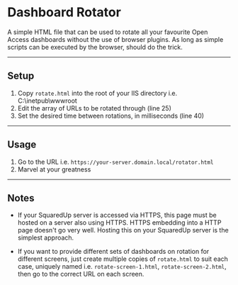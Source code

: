 # Dashboard Rotator

A simple HTML file that can be used to rotate all your favourite Open Access dashboards without the use of browser plugins.
As long as simple scripts can be executed by the browser, should do the trick.

---
## Setup

1. Copy `rotate.html` into the root of your IIS directory i.e. C:\inetpub\wwwroot
2. Edit the array of URLs to be rotated through (line 25)
3. Set the desired time between rotations, in milliseconds (line 40)

---
## Usage

1. Go to the URL i.e. `https://your-server.domain.local/rotator.html`
2. Marvel at your greatness

---
## Notes

* If your SquaredUp server is accessed via HTTPS, this page must be hosted on a server also using HTTPS. HTTPS embedding into a HTTP page doesn't go very well. Hosting this on your SquaredUp server is the simplest approach.

* If you want to provide different sets of dashboards on rotation for different screens, just create multiple copies of `rotate.html` to suit each case, uniquely named i.e. `rotate-screen-1.html`, `rotate-screen-2.html`, then go to the correct URL on each screen.
